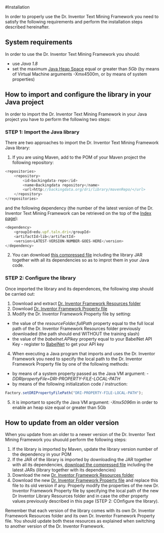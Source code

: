 #Installation

In order to properly use the Dr. Inventor Text Mining Framework you need to satisfy the following requirements and perform the installation steps described hereinafter.

## System requirements
In order to use the Dr. Inventor Text Mining Framework you should:

*  use *Java 1.8*
*  set the maximum [Java Heap Space](https://www.mkyong.com/Java/find-out-your-Java-heap-memory-size/) equal or greater than *5Gb* (by means of Virtual Machine arguments -Xmx4500m, or by means of system properties)


## How to import and configure the library in your Java project

In order to import the Dr. Inventor Text Mining Framework in your Java project you have to perform the following two steps:

### STEP 1: Import the Java library
There are two approaches to import the Dr. Inventor Text Mining Framework Java library:
1. If you are using Maven, add to the POM of your Maven project the following repository:

```javascript
<repositories>
	<repository>
		<id>backingdata-repo</id>
		<name>Backingdata repository</name>
		<url>http://backingdata.org/dri/library/mavenRepo/</url>
	</repository>
</repositories>
```
and the following dependency (the number of the latest version of the Dr. Inventor Text Mining Framework can be retrieved on the top of the [Index page](Index)):

```javascript
<dependency>
	<groupId>edu.upf.taln.dri</groupId>
	<artifactId>lib</artifactId>
	<version>LATEST-VERSION-NUMBER-GOES-HERE</version>
</dependency>
```

2. You can download [this compressed file](http://backingdata.org/dri/library/latest/jarWithDeps.html) including the library JAR together with all its dependencies so as to improt them in your Java code.

### STEP 2: Configure the library
Once imported the library and its dependences, the following step should be carried out:
1.  Download and extract [Dr. Inventor Framework Resources folder](http://backingdata.org/dri/library/latest/resourceFolder.html)
2.  Download [Dr. Inventor Framework Property file](http://backingdata.org/dri/library/latest/configurationFile.html)
3.  Modify the Dr. Inventor Framework Property file by setting:
   -  the value of the _resourceFolder.fullPath_ property equal to the full local path of the Dr. Inventor Framework Resources folder previously downloaded (the path should end WITHOUT the training slash)
   -  the value of the _babelnet.APIkey_ property equal to your BabelNet API Key - register to [BabelNet](http://babelnet.org/) to get your API key
4.  When executing a Java program that imports and uses the Dr. Inventor Framework you need to specify the local path to the Dr. Inventor Framework Property file by one of the following methods:
   -  by means of a system property passed as the Java VM argument: _-DDRIpropertyFile=DRI-PROPERTY-FILE-LOCAL-PATH_
   -  by means of the following initialization code / instruction:
   ```javascript
   Factory.setDRIPropertyFilePath("DRI-PROPERTY-FILE-LOCAL-PATH");
   ```
5. it is important to specify the Java VM argument: _-Xmx5096m_ in order to enable an heap size equal or greater than 5Gb
 

## How to update from an older version
When you update from an older to a newer version of the Dr. Inventor Text Mining Framework you shuould perform the following steps:
1.  If the library is imported by Maven, update the library version number of the dependency in your POM
2.  If the JAR of the library is imported by downloading the JAR together with all its dependencies, [download the compressed file](http://backingdata.org/dri/library/latest/jarWithDeps.html) including the latest JARs (library together with its dependencies)
3.  Download the new [Dr. Inventor Framework Resources folder](http://backingdata.org/dri/library/latest/resourceFolder.html)
4.  Download the new [Dr. Inventor Framework Property file](http://backingdata.org/dri/library/latest/configurationFile.html) and replace this file to its old version if any. Properly modify the properties of the new Dr. Inventor Framework Property file by specifying the local path of the new Dr Inventor Library Resources folder and in case the other property values previously described in this page (STEP 2: COnfigure the library).

Remember that each version of the library comes with its own Dr. Inventor Framework Resources folder and its own Dr. Inventor Framework Property file. You should update both these resources as explained when switching to another version of the Dr. Inventor Framework.
